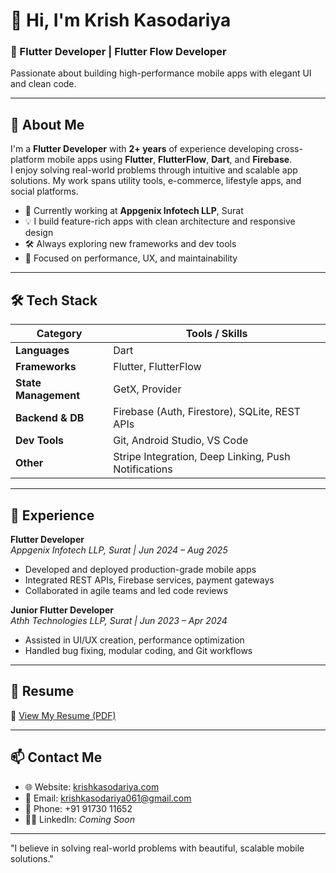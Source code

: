 <h1>👋 Hi, I'm Krish Kasodariya</h1>


### 🚀 Flutter Developer | Flutter Flow Developer

<p >
  Passionate about building high-performance mobile apps with elegant UI and clean code.
</p>

---

## 🚀 About Me

I'm a **Flutter Developer** with **2+ years** of experience developing cross-platform mobile apps using **Flutter**, **FlutterFlow**, **Dart**, and **Firebase**.  
I enjoy solving real-world problems through intuitive and scalable app solutions. My work spans utility tools, e-commerce, lifestyle apps, and social platforms.

- 🔭 Currently working at **Appgenix Infotech LLP**, Surat  
- 💡 I build feature-rich apps with clean architecture and responsive design  
- 🛠️ Always exploring new frameworks and dev tools  
- 🎯 Focused on performance, UX, and maintainability  

---

## 🛠️ Tech Stack

| Category            | Tools / Skills                                           |
|---------------------|----------------------------------------------------------|
| **Languages**        | Dart                                                    |
| **Frameworks**       | Flutter, FlutterFlow                                    |
| **State Management** | GetX, Provider                                          |
| **Backend & DB**     | Firebase (Auth, Firestore), SQLite, REST APIs           |
| **Dev Tools**        | Git, Android Studio, VS Code                            |
| **Other**            | Stripe Integration, Deep Linking, Push Notifications    |

---

## 💼 Experience

**Flutter Developer**  
*Appgenix Infotech LLP, Surat | Jun 2024 – Aug 2025*  
- Developed and deployed production-grade mobile apps  
- Integrated REST APIs, Firebase services, payment gateways  
- Collaborated in agile teams and led code reviews  

**Junior Flutter Developer**  
*Athh Technologies LLP, Surat | Jun 2023 – Apr 2024*  
- Assisted in UI/UX creation, performance optimization  
- Handled bug fixing, modular coding, and Git workflows  

---

## 📄 Resume

📌 [View My Resume (PDF)](https://github.com/Krishkasodariya/Krishkasodariya/blob/main/KrishKasodariya_Resume.pdf)

---

## 📫 Contact Me

- 🌐 Website: [krishkasodariya.com](https://krishkasodariya.com)
- 📧 Email: [krishkasodariya061@gmail.com](mailto:krishkasodariya061@gmail.com)
- 📱 Phone: +91 91730 11652  
- 🧑‍💼 LinkedIn: *Coming Soon*

---

"I believe in solving real-world problems with beautiful, scalable mobile solutions."


